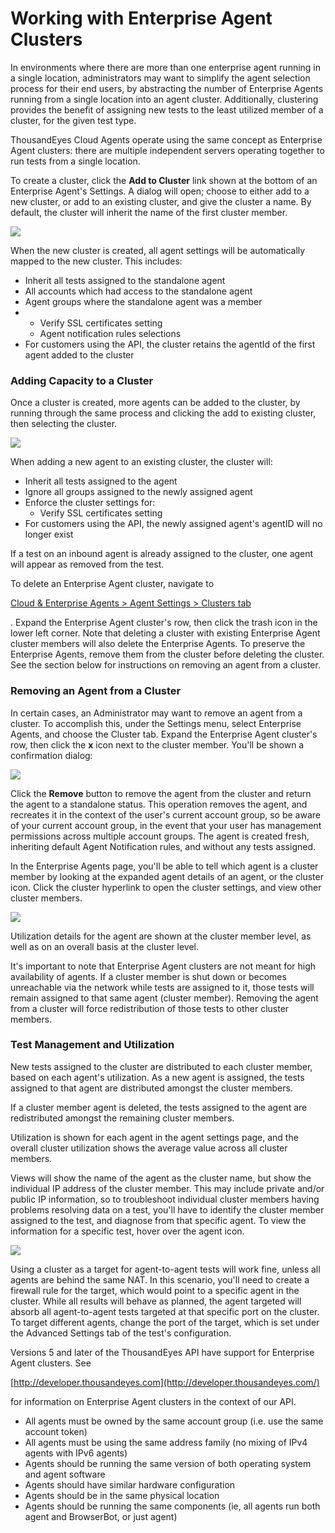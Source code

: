 # Working with Enterprise Agent Clusters

In environments where there are more than one enterprise agent running in a single location, administrators may want to simplify the agent selection process for their end users, by abstracting the number of Enterprise Agents running from a single location into an agent cluster. Additionally, clustering provides the benefit of assigning new tests to the least utilized member of a cluster, for the given test type.

ThousandEyes Cloud Agents operate using the same concept as Enterprise Agent clusters: there are multiple independent servers operating together to run tests from a single location.

To create a cluster, click the **Add to Cluster** link shown at the bottom of an Enterprise Agent's Settings. A dialog will open; choose to either add to a new cluster, or add to an existing cluster, and give the cluster a name. By default, the cluster will inherit the name of the first cluster member.

![](https://2360053865-files.gitbook.io/\~/files/v0/b/gitbook-x-prod.appspot.com/o/spaces%2F-M4QARF6s57qxMrOHDTZ%2Fuploads%2Fgit-blob-ef00be81c541c3517feb882d4ee152a3217ed048%2Fproduct-documentation\_enterprise-agents\_working-with-enterprise-agent-clusters-1.png?alt=media)

When the new cluster is created, all agent settings will be automatically mapped to the new cluster. This includes:

* Inherit all tests assigned to the standalone agent
* All accounts which had access to the standalone agent
* Agent groups where the standalone agent was a member
*
  * Verify SSL certificates setting
  * Agent notification rules selections
* For customers using the API, the cluster retains the agentId of the first agent added to the cluster

### Adding Capacity to a Cluster <a href="#adding-capacity-to-a-cluster" id="adding-capacity-to-a-cluster"></a>

Once a cluster is created, more agents can be added to the cluster, by running through the same process and clicking the add to existing cluster, then selecting the cluster.

![](https://2360053865-files.gitbook.io/\~/files/v0/b/gitbook-x-prod.appspot.com/o/spaces%2F-M4QARF6s57qxMrOHDTZ%2Fuploads%2Fgit-blob-8d97fc54ba600ab791b84de611206d2dbcac5ef7%2Fproduct-documentation\_enterprise-agents\_working-with-enterprise-agent-clusters-2.png?alt=media)

When adding a new agent to an existing cluster, the cluster will:

* Inherit all tests assigned to the agent
* Ignore all groups assigned to the newly assigned agent
* Enforce the cluster settings for:
  * Verify SSL certificates setting
* For customers using the API, the newly assigned agent's agentID will no longer exist

If a test on an inbound agent is already assigned to the cluster, one agent will appear as removed from the test.

To delete an Enterprise Agent cluster, navigate to

[Cloud & Enterprise Agents > Agent Settings > Clusters tab](https://app.thousandeyes.com/settings/agents/enterprise/?section=clusters)

. Expand the Enterprise Agent cluster's row, then click the trash icon in the lower left corner. Note that deleting a cluster with existing Enterprise Agent cluster members will also delete the Enterprise Agents. To preserve the Enterprise Agents, remove them from the cluster before deleting the cluster. See the section below for instructions on removing an agent from a cluster.

### Removing an Agent from a Cluster <a href="#removing-an-agent-from-a-cluster" id="removing-an-agent-from-a-cluster"></a>

In certain cases, an Administrator may want to remove an agent from a cluster. To accomplish this, under the Settings menu, select Enterprise Agents, and choose the Cluster tab. Expand the Enterprise Agent cluster's row, then click the **x** icon next to the cluster member. You'll be shown a confirmation dialog:

![](https://2360053865-files.gitbook.io/\~/files/v0/b/gitbook-x-prod.appspot.com/o/spaces%2F-M4QARF6s57qxMrOHDTZ%2Fuploads%2Fgit-blob-ccb0cedaf6c5c99d15e8c9bfe0a874b534ec3024%2Fproduct-documentation\_enterprise-agents\_working-with-enterprise-agent-clusters-3.png?alt=media)

Click the **Remove** button to remove the agent from the cluster and return the agent to a standalone status. This operation removes the agent, and recreates it in the context of the user's current account group, so be aware of your current account group, in the event that your user has management permissions across multiple account groups. The agent is created fresh, inheriting default Agent Notification rules, and without any tests assigned.

In the Enterprise Agents page, you'll be able to tell which agent is a cluster member by looking at the expanded agent details of an agent, or the cluster icon. Click the cluster hyperlink to open the cluster settings, and view other cluster members.

![](https://2360053865-files.gitbook.io/\~/files/v0/b/gitbook-x-prod.appspot.com/o/spaces%2F-M4QARF6s57qxMrOHDTZ%2Fuploads%2Fgit-blob-ac7833dc7017158ba2b3edabed6164aa28c2defb%2Fproduct-documentation\_enterprise-agents\_working-with-enterprise-agent-clusters-4.png?alt=media)

Utilization details for the agent are shown at the cluster member level, as well as on an overall basis at the cluster level.

It's important to note that Enterprise Agent clusters are not meant for high availability of agents. If a cluster member is shut down or becomes unreachable via the network while tests are assigned to it, those tests will remain assigned to that same agent (cluster member). Removing the agent from a cluster will force redistribution of those tests to other cluster members.

### Test Management and Utilization <a href="#test-management-and-utilization" id="test-management-and-utilization"></a>

New tests assigned to the cluster are distributed to each cluster member, based on each agent's utilization. As a new agent is assigned, the tests assigned to that agent are distributed amongst the cluster members.

If a cluster member agent is deleted, the tests assigned to the agent are redistributed amongst the remaining cluster members.

Utilization is shown for each agent in the agent settings page, and the overall cluster utilization shows the average value across all cluster members.

Views will show the name of the agent as the cluster name, but show the individual IP address of the cluster member. This may include private and/or public IP information, so to troubleshoot individual cluster members having problems resolving data on a test, you'll have to identify the cluster member assigned to the test, and diagnose from that specific agent. To view the information for a specific test, hover over the agent icon.

![](https://2360053865-files.gitbook.io/\~/files/v0/b/gitbook-x-prod.appspot.com/o/spaces%2F-M4QARF6s57qxMrOHDTZ%2Fuploads%2Fgit-blob-79e1cae603f1d946069f823c7de3b457e015274f%2Fproduct-documentation\_enterprise-agents\_working-with-enterprise-agent-clusters-5.png?alt=media)

Using a cluster as a target for agent-to-agent tests will work fine, unless all agents are behind the same NAT. In this scenario, you'll need to create a firewall rule for the target, which would point to a specific agent in the cluster. While all results will behave as planned, the agent targeted will absorb all agent-to-agent tests targeted at that specific port on the cluster. To target different agents, change the port of the target, which is set under the Advanced Settings tab of the test's configuration.

Versions 5 and later of the ThousandEyes API have support for Enterprise Agent clusters. See

[http://developer.thousandeyes.com](http://developer.thousandeyes.com/)

for information on Enterprise Agent clusters in the context of our API.

* All agents must be owned by the same account group (i.e. use the same account token)
* All agents must be using the same address family (no mixing of IPv4 agents with IPv6 agents)
* Agents should be running the same version of both operating system and agent software
* Agents should have similar hardware configuration
* Agents should be in the same physical location
* Agents should be running the same components (ie, all agents run both agent and BrowserBot, or just agent)
